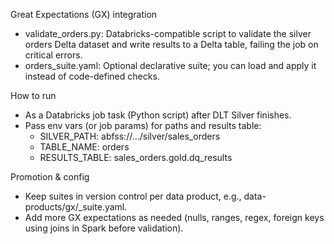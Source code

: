 Great Expectations (GX) integration

- validate_orders.py: Databricks-compatible script to validate the silver orders Delta dataset and write results to a Delta table, failing the job on critical errors.
- orders_suite.yaml: Optional declarative suite; you can load and apply it instead of code-defined checks.

How to run
- As a Databricks job task (Python script) after DLT Silver finishes.
- Pass env vars (or job params) for paths and results table:
  - SILVER_PATH: abfss://.../silver/sales_orders
  - TABLE_NAME: orders
  - RESULTS_TABLE: sales_orders.gold.dq_results

Promotion & config
- Keep suites in version control per data product, e.g., data-products/gx/<product>_suite.yaml.
- Add more GX expectations as needed (nulls, ranges, regex, foreign keys using joins in Spark before validation). 